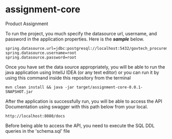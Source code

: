 # assignment-core
Product Assignment

To run the project, you much specify the datasource url, username, and password in the application properties.
Here is the _**sample**_ below.
```agsl
spring.datasource.url=jdbc:postgresql://localhost:5432/govtech_procurement
spring.datasource.username=root
spring.datasource.password=root
```
Once you have set the data source appropriately, you will be able to run the java application using IntellJ IDEA (or any text editor)
or you can run it by using this command inside this repository from the terminal
```agsl
mvn clean install && java -jar target/assignment-core-0.0.1-SNAPSHOT.jar 
```

After the application is successfully run, you will be able to access the API Documentation using swagger with this path below
from your local.
```agsl
http://localhost:8080/docs
```

Before being able to access the API, you need to execute the SQL DDL queries in the 'schema.sql' file